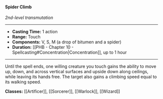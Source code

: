 #### Spider Climb
*2nd-level transmutation*
___
- **Casting Time:** 1 action
- **Range:** Touch
- **Components:** V, S, M (a drop of bitumen and a spider)
- **Duration:** [[PHB - Chapter 10 - Spellcasting#Concentration|Concentration]], up to 1 hour
---
Until the spell ends, one willing creature you touch gains the ability to move up, down, and across vertical surfaces and upside down along ceilings, while leaving its hands free. The target also gains a climbing speed equal to its walking speed.

**Classes:** [[Artificer]], [[Sorcerer]], [[Warlock]], [[Wizard]]